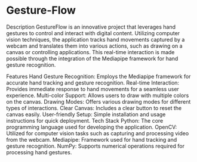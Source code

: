 # Gesture-Flow
Description
GestureFlow is an innovative project that leverages hand gestures to control and interact with digital content. Utilizing computer vision techniques, the application tracks hand movements captured by a webcam and translates them into various actions, such as drawing on a canvas or controlling applications. This real-time interaction is made possible through the integration of the Mediapipe framework for hand gesture recognition.


Features
Hand Gesture Recognition: Employs the Mediapipe framework for accurate hand tracking and gesture recognition.
Real-time Interaction: Provides immediate response to hand movements for a seamless user experience.
Multi-color Support: Allows users to draw with multiple colors on the canvas.
Drawing Modes: Offers various drawing modes for different types of interactions.
Clear Canvas: Includes a clear button to reset the canvas easily.
User-friendly Setup: Simple installation and usage instructions for quick deployment.
Tech Stack
Python: The core programming language used for developing the application.
OpenCV: Utilized for computer vision tasks such as capturing and processing video from the webcam.
Mediapipe: Framework used for hand tracking and gesture recognition.
NumPy: Supports numerical operations required for processing hand gestures.
